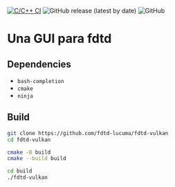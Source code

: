 [![C/C++ CI](https://github.com/fdtd-lucuma/fdtd-vulkan/workflows/C/C++%20CI/badge.svg)](https://github.com/fdtd-lucuma/fdtd-vulkan/actions?query=workflow%3A%22C%2FC%2B%2B+CI%22)
![GitHub release (latest by date)](https://img.shields.io/github/v/release/fdtd-lucuma/fdtd-vulkan?logo=github)
![GitHub](https://img.shields.io/github/license/fdtd-lucuma/fdtd-vulkan?logo=gnu)

# Una GUI para fdtd

## Dependencies

* `bash-completion`
* `cmake`
* `ninja`

## Build
``` bash
git clone https://github.com/fdtd-lucuma/fdtd-vulkan
cd fdtd-vulkan

cmake -B build
cmake --build build

cd build
./fdtd-vulkan
```
